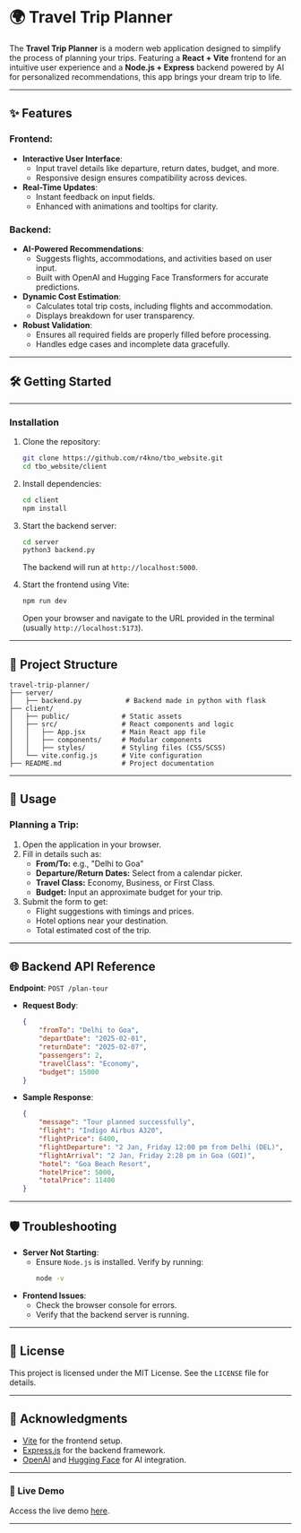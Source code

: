 
# 🌍 Travel Trip Planner

The **Travel Trip Planner** is a modern web application designed to simplify the process of planning your trips. Featuring a **React + Vite** frontend for an intuitive user experience and a **Node.js + Express** backend powered by AI for personalized recommendations, this app brings your dream trip to life.

---

## ✨ Features

### Frontend:
- **Interactive User Interface**:
  - Input travel details like departure, return dates, budget, and more.
  - Responsive design ensures compatibility across devices.
- **Real-Time Updates**:
  - Instant feedback on input fields.
  - Enhanced with animations and tooltips for clarity.

### Backend:
- **AI-Powered Recommendations**:
  - Suggests flights, accommodations, and activities based on user input.
  - Built with OpenAI and Hugging Face Transformers for accurate predictions.
- **Dynamic Cost Estimation**:
  - Calculates total trip costs, including flights and accommodation.
  - Displays breakdown for user transparency.
- **Robust Validation**:
  - Ensures all required fields are properly filled before processing.
  - Handles edge cases and incomplete data gracefully.

---

## 🛠️ Getting Started
---

### Installation

1. Clone the repository:
   ```bash
   git clone https://github.com/r4kno/tbo_website.git
   cd tbo_website/client
   ```

2. Install dependencies:
   ```bash
   cd client
   npm install
   ```

3. Start the backend server:
   ```bash
   cd server
   python3 backend.py
   ```
   The backend will run at `http://localhost:5000`.

4. Start the frontend using Vite:
   ```bash
   npm run dev
   ```
   Open your browser and navigate to the URL provided in the terminal (usually `http://localhost:5173`).

---

## 📂 Project Structure

```
travel-trip-planner/
├── server/
│   ├── backend.py           # Backend made in python with flask
├── client/
│   ├── public/             # Static assets
│   ├── src/                # React components and logic
│   │   ├── App.jsx         # Main React app file
│   │   ├── components/     # Modular components
│   │   ├── styles/         # Styling files (CSS/SCSS)
│   └── vite.config.js      # Vite configuration
├── README.md               # Project documentation
```

---

## 🚀 Usage

### Planning a Trip:
1. Open the application in your browser.
2. Fill in details such as:
   - **From/To:** e.g., "Delhi to Goa"
   - **Departure/Return Dates:** Select from a calendar picker.
   - **Travel Class:** Economy, Business, or First Class.
   - **Budget:** Input an approximate budget for your trip.
3. Submit the form to get:
   - Flight suggestions with timings and prices.
   - Hotel options near your destination.
   - Total estimated cost of the trip.

---

## 🌐 Backend API Reference

**Endpoint**: `POST /plan-tour`

- **Request Body**:
  ```json
  {
      "fromTo": "Delhi to Goa",
      "departDate": "2025-02-01",
      "returnDate": "2025-02-07",
      "passengers": 2,
      "travelClass": "Economy",
      "budget": 15000
  }
  ```

- **Sample Response**:
  ```json
  {
      "message": "Tour planned successfully",
      "flight": "Indigo Airbus A320",
      "flightPrice": 6400,
      "flightDeparture": "2 Jan, Friday 12:00 pm from Delhi (DEL)",
      "flightArrival": "2 Jan, Friday 2:28 pm in Goa (GOI)",
      "hotel": "Goa Beach Resort",
      "hotelPrice": 5000,
      "totalPrice": 11400
  }
  ```

---

## 🛡️ Troubleshooting

- **Server Not Starting**:
  - Ensure `Node.js` is installed. Verify by running:
    ```bash
    node -v
    ```
- **Frontend Issues**:
  - Check the browser console for errors.
  - Verify that the backend server is running.

---

## 📜 License

This project is licensed under the MIT License. See the `LICENSE` file for details.

---

## 🌟 Acknowledgments

- [Vite](https://vitejs.dev/) for the frontend setup.
- [Express.js](https://expressjs.com/) for the backend framework.
- [OpenAI](https://openai.com/) and [Hugging Face](https://huggingface.co/) for AI integration.

---

### 🚀 Live Demo

Access the live demo [here](https://your-live-demo-url.com).

---
